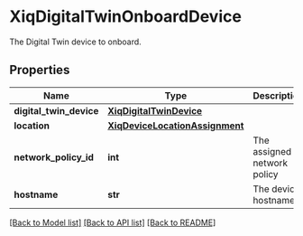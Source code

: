 # XiqDigitalTwinOnboardDevice

The Digital Twin device to onboard.
## Properties
Name | Type | Description | Notes
------------ | ------------- | ------------- | -------------
**digital_twin_device** | [**XiqDigitalTwinDevice**](XiqDigitalTwinDevice.md) |  | 
**location** | [**XiqDeviceLocationAssignment**](XiqDeviceLocationAssignment.md) |  | 
**network_policy_id** | **int** | The assigned network policy | [optional] 
**hostname** | **str** | The device hostname | [optional] 

[[Back to Model list]](../README.md#documentation-for-models) [[Back to API list]](../README.md#documentation-for-api-endpoints) [[Back to README]](../README.md)


